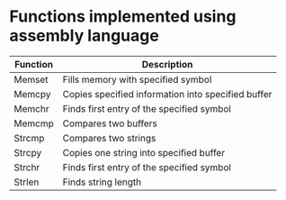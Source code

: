 # Functions implemented using assembly language
| Function | Description |
|----------|-------------|
| Memset | Fills memory with specified symbol |
| Memcpy | Copies specified information into specified buffer |
| Memchr | Finds first entry of the specified symbol |
| Memcmp | Compares two buffers |
| Strcmp | Compares two strings |
| Strcpy | Copies one string into specified buffer |
| Strchr | Finds first entry of the specified symbol |
| Strlen | Finds string length |

